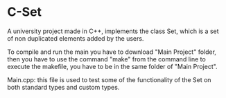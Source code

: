 # C-Set
A university project made in C++, implements the class Set, which is a set of non duplicated elements added by the users.

To compile and run the main you have to download "Main Project" folder, then you have to use the command "make" from the command line
to execute the makefile, you have to be in the same folder of "Main Project".

Main.cpp: this file is used to test some of the functionality of the Set on both standard types and custom types.
